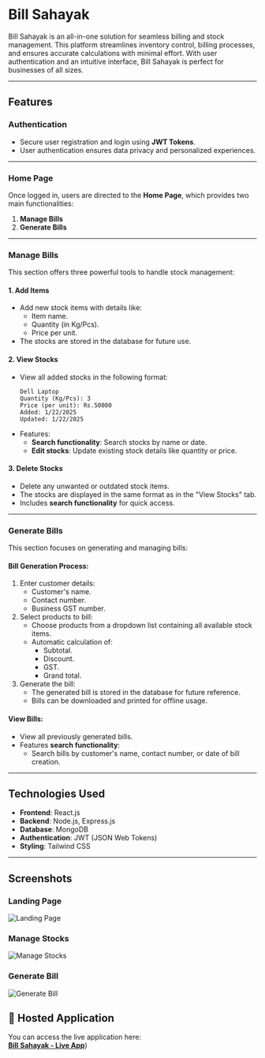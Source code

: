 
# Bill Sahayak

Bill Sahayak is an all-in-one solution for seamless billing and stock management. This platform streamlines inventory control, billing processes, and ensures accurate calculations with minimal effort. With user authentication and an intuitive interface, Bill Sahayak is perfect for businesses of all sizes.


---

## **Features**

### **Authentication**
- Secure user registration and login using **JWT Tokens**.
- User authentication ensures data privacy and personalized experiences.

---

### **Home Page**
Once logged in, users are directed to the **Home Page**, which provides two main functionalities:
1. **Manage Bills**
2. **Generate Bills**

---

### **Manage Bills**
This section offers three powerful tools to handle stock management:

#### 1. **Add Items**  
   - Add new stock items with details like:
     - Item name.
     - Quantity (in Kg/Pcs).
     - Price per unit.
   - The stocks are stored in the database for future use.

#### 2. **View Stocks**
   - View all added stocks in the following format:
     ```
     Dell Laptop
     Quantity (Kg/Pcs): 3
     Price (per unit): Rs.50000
     Added: 1/22/2025
     Updated: 1/22/2025
     ```
   - Features:
     - **Search functionality**: Search stocks by name or date.
     - **Edit stocks**: Update existing stock details like quantity or price.

#### 3. **Delete Stocks**
   - Delete any unwanted or outdated stock items.
   - The stocks are displayed in the same format as in the "View Stocks" tab.
   - Includes **search functionality** for quick access.

---

### **Generate Bills**
This section focuses on generating and managing bills:

#### **Bill Generation Process**:
1. Enter customer details:
   - Customer's name.
   - Contact number.
   - Business GST number.
2. Select products to bill:
   - Choose products from a dropdown list containing all available stock items.
   - Automatic calculation of:
     - Subtotal.
     - Discount.
     - GST.
     - Grand total.
3. Generate the bill:
   - The generated bill is stored in the database for future reference.
   - Bills can be downloaded and printed for offline usage.

#### **View Bills**:
- View all previously generated bills.
- Features **search functionality**:
  - Search bills by customer's name, contact number, or date of bill creation.

---
## **Technologies Used**
- **Frontend**: React.js
- **Backend**: Node.js, Express.js
- **Database**: MongoDB
- **Authentication**: JWT (JSON Web Tokens)
- **Styling**: Tailwind CSS

---
## Screenshots

### Landing Page
![Landing Page](https://github.com/yash2870/Bill-Sahayak/blob/main/Landing%20Page.png)

### Manage Stocks
![Manage Stocks](https://github.com/yash2870/Bill-Sahayak/blob/main/Manage%20Stocks.png)

### Generate Bill
![Generate Bill](https://github.com/yash2870/Bill-Sahayak/blob/main/Generate%20Bill.png)

## 🚀 Hosted Application

You can access the live application here:  
[**Bill Sahayak - Live App**](https://bill-sahayak.onrender.com))  
